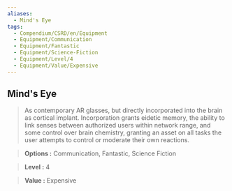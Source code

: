 ```yaml
---
aliases:
  - Mind's Eye
tags:
  - Compendium/CSRD/en/Equipment
  - Equipment/Communication
  - Equipment/Fantastic
  - Equipment/Science-Fiction
  - Equipment/Level/4
  - Equipment/Value/Expensive
---
```

    
      
## Mind's Eye      
      
>As contemporary AR glasses, but directly incorporated into the brain as cortical implant. Incorporation grants eidetic memory, the ability to link senses between authorized users within network range, and some control over brain chemistry, granting an asset on all tasks the user attempts to control or moderate their own reactions.      
> **Options :** Communication, Fantastic, Science Fiction      
> **Level :** 4      
> **Value :** Expensive